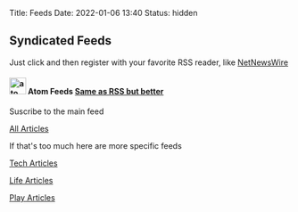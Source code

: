 Title: Feeds
Date: 2022-01-06 13:40
Status: hidden

## Syndicated Feeds

Just click and then register with your favorite RSS reader, like [NetNewsWire](https://netnewswire.com)



#### <img src="/images/256px-Feed-icon.svg.png" alt="atom logo" title="atom logo" width="30"/> Atom Feeds [Same as RSS but better](https://en.wikipedia.org/wiki/Atom_%28Web_standard%29)


Suscribe to the main feed

[All Articles](https://64zbit.com/feeds/all.atom.xml)

If that's too much here are more specific feeds

[Tech Articles](https://64zbit.com/feeds/tech.atom.xml)

[Life Articles](https://64zbit.com/feeds/life.atom.xml)

[Play Articles](https://64zbit.com/feeds/play.atom.xml)



